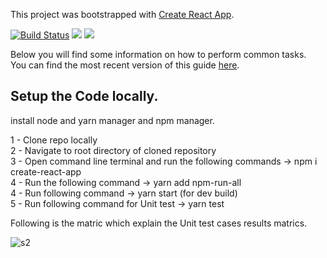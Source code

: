This project was bootstrapped with [Create React App](https://github.com/facebookincubator/create-react-app).

[![Build Status](https://travis-ci.org/ahtesham-quraish/hotel-app.svg?branch=master)](https://travis-ci.org/ahtesham-quraish/hotel-app)
<a href="https://codeclimate.com/github/ahtesham-quraish/hotel-app/maintainability"><img src="https://api.codeclimate.com/v1/badges/419422b8188042f994f2/maintainability" /></a>
<a href="https://codeclimate.com/github/ahtesham-quraish/hotel-app/test_coverage"><img src="https://api.codeclimate.com/v1/badges/419422b8188042f994f2/test_coverage" /></a>

Below you will find some information on how to perform common tasks.<br>
You can find the most recent version of this guide [here](https://github.com/facebookincubator/create-react-app/blob/master/packages/react-scripts/template/README.md).

## Setup the Code locally.
install node and yarn manager and npm manager.

1 - Clone repo locally\
2 - Navigate to root directory of cloned repository\
3 - Open command line terminal and run the following commands -> npm i create-react-app\
4 - Run the following command -> yarn add npm-run-all\
4 - Run following command -> yarn start (for dev build)\
5 - Run following command for Unit test -> yarn test

Following is the matric which explain the Unit test cases results matrics.


![s2](https://user-images.githubusercontent.com/12580995/45630688-96198500-bab2-11e8-9422-c0eb0975518c.png)
